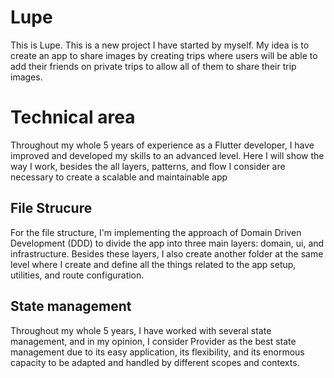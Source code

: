 # Lupe

This is Lupe. This is a new project I have started by myself. My idea is to create an app to share images by creating trips where users will be able to add their friends on private trips to allow all of them to share their trip images.

# Technical area

Throughout my whole 5 years of experience as a Flutter developer, I have improved and developed my skills to an advanced level. Here I will show the way I work, besides the all layers, patterns, and flow I consider are necessary to create a scalable and maintainable app

## File Strucure

For the file structure, I'm implementing the approach of Domain Driven Development (DDD) to divide the app into three main layers: domain, ui, and infrastructure. Besides these layers, I also create another folder at the same level where I create and define all the things related to the app setup, utilities, and route configuration.

## State management

Throughout my whole 5 years, I have worked with several state management, and in my opinion, I consider Provider as the best state management due to its easy application, its flexibility, and its enormous capacity to be adapted and handled by different scopes and contexts.



